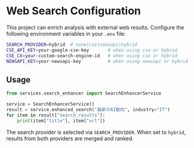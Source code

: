 # Web Search Configuration

This project can enrich analysis with external web results. Configure the following environment variables in your `.env` file:

```bash
SEARCH_PROVIDER=hybrid  # none|cse|newsapi|hybrid
CSE_API_KEY=your-google-cse-key       # when using cse or hybrid
CSE_CX=your-custom-search-engine-id   # when using cse or hybrid
NEWSAPI_KEY=your-newsapi-key          # when using newsapi or hybrid
```

## Usage

```python
from services.search_enhancer import SearchEnhancerService

service = SearchEnhancerService()
result = service.enhanced_search("最新のAI動向", industry="IT")
for item in result["search_results"]:
    print(item["title"], item["url"])
```

The search provider is selected via `SEARCH_PROVIDER`. When set to `hybrid`, results from both providers are merged and ranked.
